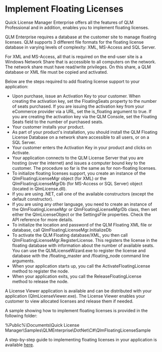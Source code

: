 # Implement Floating Licenses

Quick License Manager Enterprise offers all the features of QLM Professional and in addition, enables you to implement floating licenses.

QLM Enterprise requires a database at the customer site to manage floating licenses. QLM supports 3 different file formats for the floating license database in varying levels of complexity: XML, MS-Access and SQL Server.&#x20;

For XML and MS-Access, all that is required on the end-user site is a Windows Network Share that is accessible to all computers on the network. The network share must have read/write privileges. On this share, a QLM database or XML file must be copied and activated.

Below are the steps required to add floating license support to your application:

* Upon purchase, issue an Activation Key to your customer. When creating the activation key, set the FloatingSeats property to the number of seats purchased. If you are issuing the activation key from your eCommerce provider via a URL, set the is\_floating argument to true. If you are creating the activation key via the QLM Console, set the Floating Seats field to the number of purchased seats.
* Your customer installs your product.
* As part of your product's installation, you should install the QLM Floating License Database on a network share accessible to all users, or on a SQL Server.
* Your customer enters the Activation Key in your product and clicks on Activate.
* Your application connects to the QLM License Server that you are hosting (over the internet) and issues a computer bound key to the customer. The procedure so far is the same as for non-floating licenses.
* To initialize floating licenses support, you create an instance of the QlmFloatingLicenseMgr object (for XML) or the QlmFloatingLicenseMgrDb (for MS-Access or SQL Server) object (located in QlmLicense.dll).
* If you are using .NET, call one of the available constructors (except the default constructor).
* If you are using any other language, you need to create an instance of the QlmFloatingLicenseMgr or QlmFloatingLicenseMgrDb class, then set either the QlmLicenseObject or the SettingsFile properties. Check the API reference for more details.
* To initialize the location and password of the QLM Floating XML file or database, call QlmFloatingLicenseMgr.InitializeDb
* To activate the QLM Floating database/XML, you then call QlmFloatingLicenseMgr.RegisterLicense. This registers the license in the floating database with information about the number of available seats. You can use the QLMLicenseWizard.exe to register the license and database with the /floating\_master and /floating\_node command line arguments.
* When your application starts up, you call the ActivateFloatingLicense method to register the node.
* When your application exits, you call the ReleaseFloatingLicense method to release the node.

A License Viewer application is available and can be distributed with your application (QlmLicenseViewer.exe). The License Viewer enables your customer to view allocated licenses and release them if needed.

A sample showing how to implement floating licenses is provided in the following folder:

%Public%\Documents\Quick License Manager\Samples\QLMEnterprise\DotNet\C#\QlmFloatingLicenseSample

A step-by-step guide to implementing floating licenses in your application is available [here](how-to-implement-floating-licensing-with-qlm-enterprise.md).
